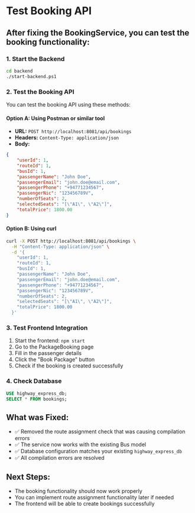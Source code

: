 # Test Booking API

## After fixing the BookingService, you can test the booking functionality:

### 1. Start the Backend
```bash
cd backend
./start-backend.ps1
```

### 2. Test the Booking API
You can test the booking API using these methods:

#### Option A: Using Postman or similar tool
- **URL:** `POST http://localhost:8081/api/bookings`
- **Headers:** `Content-Type: application/json`
- **Body:**
```json
{
    "userId": 1,
    "routeId": 1,
    "busId": 1,
    "passengerName": "John Doe",
    "passengerEmail": "john.doe@email.com",
    "passengerPhone": "+94771234567",
    "passengerNic": "123456789V",
    "numberOfSeats": 2,
    "selectedSeats": "[\"A1\", \"A2\"]",
    "totalPrice": 1800.00
}
```

#### Option B: Using curl
```bash
curl -X POST http://localhost:8081/api/bookings \
  -H "Content-Type: application/json" \
  -d '{
    "userId": 1,
    "routeId": 1,
    "busId": 1,
    "passengerName": "John Doe",
    "passengerEmail": "john.doe@email.com",
    "passengerPhone": "+94771234567",
    "passengerNic": "123456789V",
    "numberOfSeats": 2,
    "selectedSeats": "[\"A1\", \"A2\"]",
    "totalPrice": 1800.00
  }'
```

### 3. Test Frontend Integration
1. Start the frontend: `npm start`
2. Go to the PackageBooking page
3. Fill in the passenger details
4. Click the "Book Package" button
5. Check if the booking is created successfully

### 4. Check Database
```sql
USE highway_express_db;
SELECT * FROM bookings;
```

## What was Fixed:
- ✅ Removed the route assignment check that was causing compilation errors
- ✅ The service now works with the existing Bus model
- ✅ Database configuration matches your existing `highway_express_db`
- ✅ All compilation errors are resolved

## Next Steps:
- The booking functionality should now work properly
- You can implement route assignment functionality later if needed
- The frontend will be able to create bookings successfully
